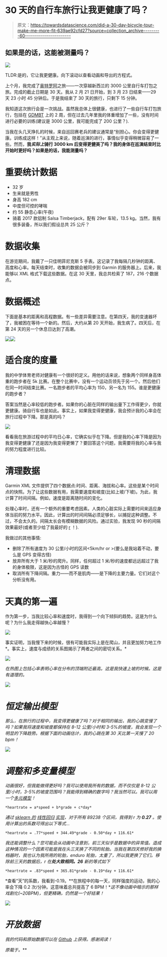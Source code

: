# 30 天的自行车旅行让我更健康了吗？

> 原文：<https://towardsdatascience.com/did-a-30-day-bicycle-tour-make-me-more-fit-639ae92cfd27?source=collection_archive---------60----------------------->

## 如果是的话，这能被测量吗？

![](img/7f4b1feeb69b4202a0a9e45f8c13813a.png)

TLDR:是的，它让我更健康。向下滚动以查看动画和导出的方程式。

上个月，我完成了[奥特罗阿](http://www.touraotearoa.nz/p/home.html)之旅——一次穿越新西兰的 3000 公里自行车打包之旅。完成的截止日期是 30 天。我从 2 月 21 日开始，到 3 月 23 日结束——29 天 23 小时 45 分钟后。于是我结束了 30 天的旅行，只剩下 15 分钟。

我知道这次旅行会是一次挑战。虽然我总体上很健康，也进行了一些自行车打包旅行，包括在 [GDMBT](https://www.adventurecycling.org/routes-and-maps/adventure-cycling-route-network/great-divide-mountain-bike-route/) 上的 2 周，但在过去几年里我的体重增加了一些，没有时间进行必要的训练(建议是 3000 公里，我可能完成了 200 公里？).

当我在头几天挣扎的时候，来自巡回赛老兵的建议通常是“别担心。你会变得更健康。训练成这样！”从主观上来说，随着巡演的进行，事情似乎变得稍微容易了一些。然而，**我*实际上*骑行 3000 km 后变得更健美了吗？我的身体在巡演结束时比开始时更好吗？如果是的话，我能测量吗？**

# 重要统计数据

*   32 岁
*   生来就是男性
*   身高 182 cm
*   中度但可控的哮喘
*   约 55 静息心率(午夜)
*   骑着 2017 款铝制 Salsa Timberjack，配有 29er 车轮，13.5 kg。当然，我有很多装备，所以我们假设总共 25 公斤？

# 数据收集

在游览期间，我戴了一只佳明菲尼克斯 5 手表。这记录了我每隔几秒钟的距离、高度和心率。每天结束时，收集的数据会被同步到 Garmin 的服务器上。后来，我能够以 XML 格式下载这些数据。在这 30 天里，我总共检索了 187，216 个数据点。

# 数据概述

下面是基本的距离和高程数据。有一些差异需要注意。在第四天，我的变速器坏了，我被困在等待一个新的。然后，大约从第 20 天开始，我生病了。四天后，在第 24 天的另一个休息日达到了高潮。

![](img/1d7a1adfcf11144050594af58c5b101c.png)![](img/6544a4c1f22a550107d48fbc85a2ef9b.png)

# 适合度的度量

我的中学体育老师对健康有一个很好的定义。用他的话来说，想象两个同样身高体重的跑步者在 5k 比赛。在整个比赛中，没有一个运动员领先于另一个。然后他们在同一时间结束比赛。一名跑步者的平均心率为 150，另一名为 155。谁是更健康的跑步者？

答案当然是心率较低的跑步者。如果你的心脏在同样的输出量下工作得更少，你就更健康。骑自行车也是如此。事实上，如果我变得更健康，我会预计我的心率会在旅行过程中下降。那是真的吗？

![](img/8a13f2e4a21fbe6ea03e997d0ad50c55.png)

看看我在旅游过程中的平均日心率，它确实似乎在下降。但是我的心率下降是因为我变得更健康了还是因为我变得更懒了？要回答这个问题，我需要将我的心率与我的努力程度进行比较。

# 清理数据

Garmin XML 文件提供了四个数据点:时间、距离、海拔和心率。这些是某个时间点的快照。为了让这些数据有用，我需要速度和坡度(比如上坡/下坡)。为此，我计算了时间间隔。例如，速度是距离随时间的变化。

处理心率时，还有一个额外的重要考虑因素。人类的心脏实际上需要时间来适应身体当前的努力水平。因此，计算出的时间间隔必须足够长，以捕捉这种调整。不过，不会太久的。间隔太长会有模糊数据的风险。通过实验，我发现 90 秒的间隔效果最好(或者至少给了我最好的 [r](https://en.wikipedia.org/wiki/Coefficient_of_determination) ！).

我做过的其他事情:

*   删除了所有速度为 30 公里/小时的区间<5km/hr or >(要么是我站着不动，要么是 GPS 变得古怪)
*   放弃所有大于 1 米/秒的爬升。同样，任何超过 1 米/秒的速度都远远超过了我的身体极限，这是因为古怪的 GPS 读数
*   取消所有下降间隔。重力——而不是肌肉——是下降的主要力量。它们对这个分析没有用。

# 天真的第一遍

作为第一步，当我比较心率和速度时，我得到一个向下倾斜的趋势。这是为什么呢？为什么我走得越快心率越慢？

![](img/015b66450622a117fdf25c0ef058ce2d.png)

事实证明，当我慢下来的时候，很有可能我实际上是在爬山，并且更加努力地工作*。事实上，速度与成绩的关系图揭示了两者之间的密切关系。*

*![](img/910215fdc05cdd9650fc156ae6fdf6f0.png)*

*在热图上包括心率表明心率在分布的顶端附近最高。这是我快速上坡的时候。这是有道理的。*

*![](img/83a68f2897116d30f9fa69a2a9141a55.png)*

# *恒定输出模型*

*那么，在旅行的过程中，我变得更健康了吗？对于相同的输出，我的心跳变慢了吗？如果我将速度和坡度都保持在 8-12 公里/小时和 3-5%的坡度，我会发现一个明显的下降趋势。根据下面的动画估计，我的心跳在第 30 天比第一天慢了 20 bpm！*

*![](img/0ea48cd2d9669fd053c059c66c78846b.png)*

# *调整和多变量模型*

*动画很好，但我能做得更好吗？我可以使用我所有的数据，而不仅仅是 8-12 公里/小时，3-5%的坡度范围吗？我能得到精确的数字吗？我当然可以。我可以用一个[多元模型](https://www.investopedia.com/terms/m/multivariate-model.asp)！*

```
*heartrate = a*speed + b*grade + c*day*
```

*通过 [sklearn 的](https://scikit-learn.org/stable/) [线性回归](https://www.investopedia.com/terms/r/regression.asp) [实现](https://scikit-learn.org/stable/modules/generated/sklearn.linear_model.LinearRegression.html)，对于所有 89238 个区间，我得到 r 为 **0.27** 。使用计算出的系数可得出以下等式…*

```
*heartrate = .77*speed + 344.49*grade - 0.50*day + 116.61*
```

*我还能调整什么？您可能会从动画中注意到，前三天似乎是数据中的异常值。造成这种情况的一个因素可能是我在头三天换了不同的轮胎。当我在第四天修好我的换档器时，我也认为我所用的轮胎，enduro 轮胎，太重了，所以我更换了它们。移除前三天的数据后，r 在**处大致相同。26** 新的等式如下*

```
*heartrate = .83*speed + 365.81*grade - 0.19*day + 116.61*
```

*查看“天”的系数，我看到-0.19。**在旅程中的每一天，同样强度的运动，我的心率会下降 0.2 次/分钟。这意味着总共提高了 6 BPM！**这不像动画中暗示的那样戏剧化(~20BPM)，但更精确，仍然是一个好结果！*

*![](img/e0503de1bf54e275f2a6c8f927773161.png)*

# *开放数据*

*我的代码和原始数据可以在 [Github](http://github.com/scottrogowski/tour_aotearoa_analysis) 上获得。感谢阅读！*

**原载于*[](https://scottrogowski.com/did-a-30-day-bicycle-tour-make-me-more-fit)**。***
